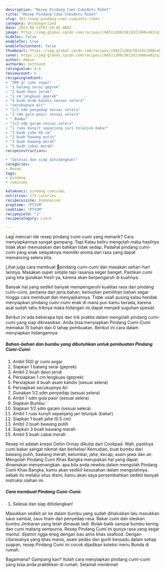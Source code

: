 ```yaml
---
description: "Resep Pindang Cumi-CumiAnti Ribet"
title: "Resep Pindang Cumi-CumiAnti Ribet"
slug: 363-resep-pindang-cumi-cumianti-ribet
category: Uncategorized
date: 2022-06-22T01:10:02.086Z
image: https://img-global.cpcdn.com/recipes/c04511209c5813d2/680x482cq70/pindang-cumi-cumi-foto-resep-utama.jpg
hideToc: false
enableToc: true
enableTocContent: false
thumbnail: https://img-global.cpcdn.com/recipes/c04511209c5813d2/680x482cq70/pindang-cumi-cumi-foto-resep-utama.jpg
cover: https://img-global.cpcdn.com/recipes/c04511209c5813d2/680x482cq70/pindang-cumi-cumi-foto-resep-utama.jpg
author: Admin
authorAv: notfound
ratingvalue: 4.4
reviewcount: 4
recipeingredient:
- "500 gr cumi segar"
- "1 batang serai geprek"
- "2 buah daun jeruk"
- "1 cm lengkuas geprek"
- "4 buah asam kandis sesuai selera"
- "secukupnya Air"
- "1/2 sdm penyedap sesuai selera"
- "1 sdm gula pasir sesuai selera"
- " Bumbu"
- "1/2 sdm garam sesuai selera"
- "1 ruas kunyit sepanjang jari telunjuk bakar"
- "1 buah jahe 05 cm"
- "2 buah bawang putih"
- "3 buah bawang merah"
- "5 buah cabai merah"
recipeinstructions:

- "Selesai dan siap dihidangkan!"
categories:
- Resep
tags:
- pindang
- cumicumi

katakunci: pindang cumicumi 
nutrition: 173 calories
recipecuisine: Indonesian
preptime: "PT31M"
cooktime: "PT43M"
recipeyield: "1"
recipecategory: Lunch

---
```



Lagi mencari ide resep pindang cumi-cumi yang menarik? Cara menyiapkannya sangat gampang. Tapi Kalau keliru mengolah maka hasilnya tidak akan memuaskan dan bahkan tidak sedap. Padahal pindang cumi-cumi yang enak selayaknya memiliki aroma dan rasa yang dapat memancing selera kita.


Lihat juga cara membuat 🦑pindang cumi-cumi dan masakan sehari-hari lainnya. Masakan super simple tapi rasanya seger banget. Pastikan cumi yang kita gunakan fresh ya, karena akan berpengaruh di kuahnya.

Banyak hal yang sedikit banyak mempengaruhi kualitas rasa dari pindang cumi-cumi, pertama dari jenis bahan, kemudian pemilihan bahan segar hingga cara membuat dan menyajikannya. Tidak usah pusing kalau hendak menyiapkan pindang cumi-cumi enak di mana pun kamu berada, karena asal sudah tahu triknya maka hidangan ini dapat menjadi suguhan spesial.


Berikut ini ada beberapa tips dan trik praktis dalam mengolah pindang cumi-cumi yang siap dikreasikan. Anda bisa menyiapkan Pindang Cumi-Cumi memakai 15 bahan dan 0 tahap pembuatan. Berikut ini cara dalam menyiapkan hidangannya.

<!--inarticleads1-->

##### Bahan-bahan dan bumbu yang dibutuhkan untuk pembuatan Pindang Cumi-Cumi:

1. Ambil 500 gr cumi segar
1. Siapkan 1 batang serai (geprek)
1. Ambil 2 buah daun jeruk
1. Persiapkan 1 cm lengkuas (geprek)
1. Persiapkan 4 buah asam kandis (sesuai selera)
1. Persiapkan secukupnya Air
1. Gunakan 1/2 sdm penyedap (sesuai selera)
1. Ambil 1 sdm gula pasir (sesuai selera)
1. Siapkan  Bumbu:
1. Siapkan 1/2 sdm garam (sesuai selera)
1. Ambil 1 ruas kunyit sepanjang jari telunjuk (bakar)
1. Siapkan 1 buah jahe (0.5 cm)
1. Ambil 2 buah bawang putih
1. Siapkan 3 buah bawang merah
1. Ambil 5 buah cabai merah


Resep ini adalah kreasi Oshin Onnay dikutip dari Cookpad. Wah, pastinya cumi bakar sangat nikmat dan berkelas! Kemudian, buat bumbu dari bawang putih, bawang merah, ketumbar, jahe, kecap, asam jawa dan air. Mengolah Pindang Cumi Khas Bangka merupakan hal yang dapat dinamakan menyenangkan. apa bila anda newbie dalam mengolah Pindang Cumi Khas Bangka, kamu akan sedikit kesusahan dalam mengolahnya. sebab itu melalui situs disini, kamu akan saya persembahkan sedikit banyak instruksi olahan ini. 

<!--inarticleads2-->

##### Cara membuat Pindang Cumi-Cumi:


1. Selesai dan siap dihidangkan!

Masukkan sedikit air ke dalam bumbu yang sudah dihaluskan lalu masukkan saus sambal, saus tiram dan penyedap rasa. Bakar cumi dan oleskan bumbu Jimbaran yang telah dimasak tadi. Bolak-balik sampai bumbu kering dan cumi matang sempurna. Resep Pindang Cumi ini punya rasa yang segar mantul. dijamin ngga eneg dengan bau amis khas seafood. Dengan citarasanya yang khas manis, asam pedas dan gurih berpadu dalam setiap suapan, resep Pindang Cumi ini cocok dijadikan koleksi menu Bunda di rumah. 

Bagaimana? Gampang kan? Itulah cara menyiapkan pindang cumi-cumi yang bisa anda praktikkan di rumah. Selamat menikmati

